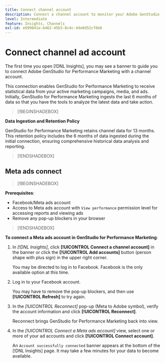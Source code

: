 ```yaml
---
title: Connect channel account
description: Connect a channel account to monitor your Adobe GenStudio for Performance Marketing marketing campaigns and media performance.
level: Intermediate
feature: Insights, Channels
exl-id: e699041e-b462-45b3-8c4c-4de0d52cf0e6
---
```

# Connect channel ad account

The first time you open [!DNL Insights], you may see a banner to guide you to connect Adobe GenStudio for Performance Marketing with a channel account.

This connection enables GenStudio for Performance Marketing to receive statistical data from your active marketing campaigns, media, and ads. Initially, GenStudio for Performance Marketing ingests the last 6 months of data so that you have the tools to analyze the latest data and take action.

>[!BEGINSHADEBOX]

**Data Ingestion and Retention Policy**

GenStudio for Performance Marketing retains channel data for 13 months. This retention policy includes the 6 months of data ingested during the initial connection, ensuring comprehensive historical data analysis and reporting.

>[!ENDSHADEBOX]

## Meta ads connect

>[!BEGINSHADEBOX]

**Prerequisites**:

- Facebook/Meta ads account
- Access to Meta ads account with `View performance` permission level for accessing reports and viewing ads
- Remove any pop-up blockers in your browser

>[!ENDSHADEBOX]

**To connect a Meta ads account in GenStudio for Performance Marketing**:

1. In _[!DNL Insights]_, click **[!UICONTROL Connect a channel account]** in the banner or click the **[!UICONTROL Add accounts]** button (person shape with plus sign) in the upper right corner.

   You may be directed to log in to Facebook. Facebook is the only available option at this time.

1. Log in to your Facebook account.

   You may have to remove the pop-up blockers, and then use **[!UICONTROL Refresh]** to try again.

1. In the _[!UICONTROL Reconnect]_ pop-up (Meta to Adobe symbol), verify the account information and click **[!UICONTROL Reconnect]**.

   Reconnect brings GenStudio for Performance Marketing back into view.

1. In the _[!UICONTROL Connect a Meta ads account]_ view, select one or more of your ad accounts and click **[!UICONTROL Connect account]**.

   An `Account successfully connected` banner appears at the bottom of the [!DNL Insights] page. It may take a few minutes for your data to become available.
